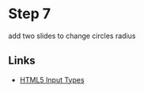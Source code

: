 # Step 7

add two slides to change circles radius

## Links

- [HTML5 Input Types](http://www.w3schools.com/html5/html5_form_input_types.asp)